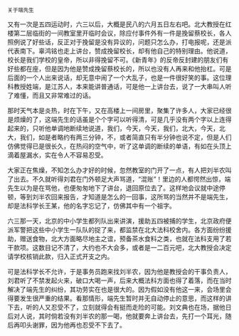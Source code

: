     关于端先生 

   又有一次是五四运动时，六三以后，大概是民八的六月五日左右吧。北大教授在红楼第二层临街的一间教室里开临时会议，除应付事件外有一件是挽留蔡校长，各人照例说了好些话，反正对于挽留是没有异议的，问题只怎么办，打电报呢，还是派代表南下。辜鸿铭也走上讲台，赞成挽留校长，却有他自己的特别理由。他说道，校长是我们学校的皇帝，所以非得挽留不可。《新青年》的反帝反封建的朋友们有好些都在座，但是因为他是赞成挽留蔡校长的，所以也没有人再来和他抬杠。可是后面的一个人出来说话，却无意中闹了一个大乱子，也是一件很好笑的事。这位理科教授姓端，是江苏人，本来能讲普通话，可是他一上讲台去，说了一大串叫人听了难懂，而且又非常难过的话。

   那时天气本是炎热，时在下午，又在高楼上一间房里，聚集了许多人，大家已经很是烦燥的了，这端先生的话虽是个个字可以听得清，可是几乎没有两个字以上连得起来的，只听他单调地断续地说道，我们，今天，今天，我们，北大，今天，北大，我们，如是者略约有两三分钟，不，或者简直只有半分钟也说不定，但是人们仿佛觉得已是很长久，在热闷的空气中，听了这单调的断续的单语，有如在头顶上滴着屋漏水，实在令人不容易忍受。

   大家正在焦燥，不知怎么办才好的时候，忽然教室的门开了一点，有人把刘半农叫了出去。不久就听得刘君在门外顿足大声骂道，“混账”！里边的人都愕然出惊，端先生以为是在骂他，也便匆匆地下了讲台，退回原位去了。这样地会议就中途停顿，等到刘半农回来报告，才知道是怎么的一回事，这所骂的当然并不是端先生，却是法科学长王某，他的名字忘记了，仿佛其中有一个祖字。

   六三那一天，北京的中小学生都列队出来讲演，援助五四被捕的学生，北京政府便派军警把这些中小学生一队队的捉了来，都监禁在北大法科校舍内。各方面纷纷援助，赠送食物，北大方面略尽地主之谊，预备茶水食料之类，也就在法科支用了若干款项。这数目记不清了，大约也不大会多，或者是一二百元吧，北大教授会决定请学校核销此款，归入正式开支之内。

   可是法科学长不允许，于是事务员跑来找刘半农，因为他是教授会的干事负责人，刘君听了不禁发起火来，破口大喝一声，后来大概法科方面也得了着落，而在当时解决了端先生的纠纷，其功劳实在也是很大的。因为假如没有他这一来，会场里会得要发生很严重的结果。看那情形，端先生暂时并无自动停止的意思，而这样的讲下去，听的人又忍受不了，立刻就得会有挺而走险的可能。刘文典也在场，据他日后对人说，其时倘若没有刘半农的那一喝，他就要奔上讲台去，先打一个耳光，随后再叩头谢罪，因为他再也忍受不下去了。

